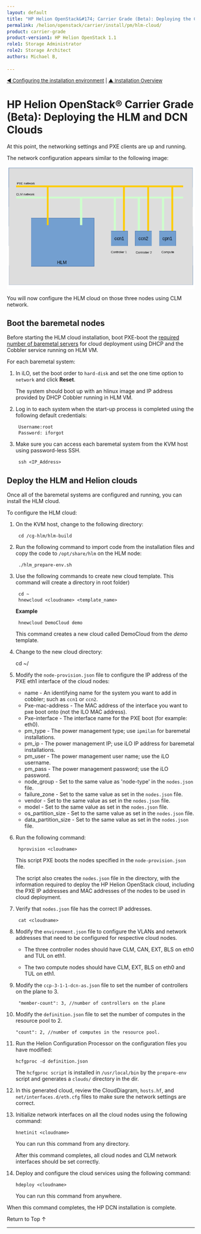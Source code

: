 ```yaml
---
layout: default
title: "HP Helion OpenStack&#174; Carrier Grade (Beta): Deploying the Cloud"
permalink: /helion/openstack/carrier/install/pm/hlm-cloud/
product: carrier-grade
product-version1: HP Helion OpenStack 1.1
role1: Storage Administrator
role2: Storage Architect
authors: Michael B, 

---
```

<!--UNDER REVISION-->


<script>

function PageRefresh {
onLoad="window.refresh"
}

PageRefresh();	

</script>

<p style="font-size: small;"><a href="/helion/openstack/carrier/install/pb/hlm-vm/">&#9664; Configuring the installation environment</a> | <a href="/helion/openstack/carrier/install/bm/overview/">&#9650; Installation Overview</a>  </p> 

# HP Helion OpenStack&#174; Carrier Grade (Beta): Deploying the HLM and DCN Clouds 

At this point, the networking settings and PXE clients are up and running. 

The network configuration appears similar to the following image:

<img src="media/CGH-Install-3Node-Network.png" />

You will now configure the HLM cloud on those three nodes using CLM network. 

## Boot the baremetal nodes

Before starting the HLM cloud installation, boot PXE-boot the [required number of baremetal servers](/helion/openstack/carrier/support-matrix/helion/#baremetal) for cloud deployment using DHCP and the Cobbler service running on HLM VM.

For each baremetal system:

1. In iLO, set the boot order to `hard-disk` and set the one time option to `network` and click **Reset**. 

	The system should boot up with an hlinux image and IP address provided by DHCP Cobbler running in HLM VM.

2. Log in to each system when the start-up process is completed using the following default credentials:

		Username:root
		Password: iforgot

3. Make sure you can access each baremetal system from the KVM host using password-less SSH.

		ssh <IP_Address>

## Deploy the HLM and Helion clouds

Once all of the baremetal systems are configured and running, you can install the HLM cloud.

To configure the HLM cloud:

1. On the KVM host, change to the following directory:

		cd /cg-hlm/hlm-build

2. Run the following command to import code from the installation files and copy the code to `/opt/share/hlm` on the HLM node:

		./hlm_prepare-env.sh

3. Use the following commands to create new cloud template. This command will create a directory <cloudname> in root folder)

		cd ~
		hnewcloud <cloudname> <template_name>

	**Example**

		hnewcloud DemoCloud demo

	This command creates a new cloud called DemoCloud from the *demo* template.

4. Change to the new cloud directory:

	cd ~/<cloudname>

5. Modify the `node-provision.json` file to configure the IP address of the PXE eth1 interface of the cloud nodes:

	* name - An identifying name for the system you want to add in cobbler; such as `ccn1` or `ccn2`.
	* Pxe-mac-address - The MAC address of the interface you want to pxe boot onto (not the ILO MAC address).
	* Pxe-interface - The interface name for the PXE boot (for example: eth0).
	* pm_type - The power management type; use `ipmilan` for baremetal installations.
	* pm_ip - The power management IP; use iLO IP address for baremetal installations.
	* pm_user - The power management user name; use the iLO username.
	* pm_pass - The power management password; use the iLO password.
	* node_group - Set to the same value as 'node-type' in the `nodes.json` file.
	* failure_zone - Set to the same value as set in the `nodes.json` file.
	* vendor - Set to the same value as set in the `nodes.json` file.
	* model - Set to the same value as set in the `nodes.json` file.
	* os_partition_size - Set to the same value as set in the `nodes.json` file.
	* data_partition_size - Set to the same value as set in the `nodes.json` file.

6. Run the following command:

		hprovision <cloudname>

	This script PXE boots the nodes specified in the `node-provision.json` file. 

	The script also creates the `nodes.json` file in the <cloudname> directory, with the information required to deploy the HP Helion OpenStack cloud, including the PXE IP addresses and MAC addresses of the nodes to be used in cloud deployment. 

7. Verify that `nodes.json` file has the correct IP addresses.

		cat <cloudname>

8. Modify the `environment.json` file to configure the VLANs and network addresses that need to be configured for respective cloud nodes. 

	* The three controller nodes should have CLM, CAN, EXT, BLS on eth0 and TUL on eth1. 
	
	* The two compute nodes should have CLM, EXT, BLS on eth0 and TUL on eth1.  

9. Modify the `ccp-3-1-1-dcn-as.json` file to set the number of controllers on the plane to 3.

		"member-count": 3, //number of controllers on the plane

10. Modify the `definition.json` file to set the number of computes in the resource pool to 2.

		"count": 2, //number of computes in the resource pool. 

11. Run the Helion Configuration Processor on the configuration files you have modified:

		hcfgproc -d definition.json

	The `hcfgproc script` is installed in `/usr/local/bin` by the `prepare-env` script and generates a `clouds/` directory in the <cloudname> dir.

12. In this generated cloud, review the CloudDiagram, `hosts.hf`, and `net/interfaces.d/eth.cfg` files to make sure the network settings are correct.

13. Initialize network interfaces on all the cloud nodes using the following command:

		hnetinit <cloudname> 

	You can run this command from any directory. 

	After this command completes, all cloud nodes and CLM network interfaces should be set correctly. 

14. Deploy and configure the cloud services using the following command:

		hdeploy <cloudname> 

	You can run this command from anywhere.


When this command completes, the HP DCN installation is complete.


<a href="#top" style="padding:14px 0px 14px 0px; text-decoration: none;"> Return to Top &#8593; </a>

---
